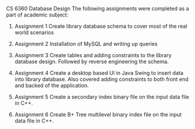 CS 6360 Database Design
The following assignments were completed as a part of academic subject:

1. Assignment 1
   Create library database schema to cover most of the real world scenarios
   
2. Assignment 2
   Installation of MySQL and writing up queries
   
3. Assignment 3
   Create tables and adding constraints to the library database design. Followed by reverse engineering the schema.
   
4. Assignment 4
   Create a desktop based UI in Java Swing to insert data into library database. Also covered adding constraints to both front end and backed of the application.
   
5. Assignment 5
   Create a secondary index binary file on the input data file in C++.
   
6. Assignment 6
   Create B+ Tree multilevel binary index file on the input data file in C++.
